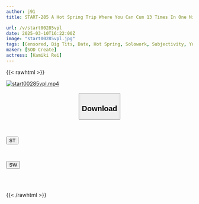 ```yaml
---
author: j91
title: START-285 A Hot Spring Trip Where You Can Cum 13 Times In One Night And Two Days, Kamiki Rei

url: /v/start00285vpl
date: 2025-03-10T16:22:00Z
image: "start00285vpl.jpg"
tags: [Censored, Big Tits, Date, Hot Spring, Solowork, Subjectivity, Yukata]
maker: [SOD Create]
actress: [Kamiki Rei]
---
```



{{< rawhtml >}}

<div class="video" data-videoid="2r3Od1BMARtZ2zb">
    <a href="javascript:;">
        <img src="/v/start00285vpl/start00285vpl.jpg" width="WIDTH" height="HEIGHT" alt="start00285vpl.mp4" loading="lazy">
    </a>
</div>

<script type="text/javascript" src="https://j91.asia/asset/on-demand-st.js"></script>

<br>
  <link rel="stylesheet" href="https://j91.asia/asset/bs5.css">
  
  <center>
  <button class="btn btn-primary" type="button" data-bs-toggle="collapse" data-bs-target=".multi-collapse" aria-expanded="false" aria-controls="multiCollapseExample1 multiCollapseExample2"><h2>Download</h2></button></center>
</p>
<div class="row">
  <div class="col">
    <div class="collapse multi-collapse" id="multiCollapseExample1">
      <div class="card card-body">
	      	      <br>
<div class="buttons">  
<p><a href="/v/start00285vpl/st.html" target="_blank"><button class="btn-hover color-3"><i class="fa fa-download"></i> ST</button></a></p></div>
    </div>
  </div>
</div>
  <div class="col">
    <div class="collapse multi-collapse" id="multiCollapseExample2">
      <div class="card card-body">
	      <br>
<div class="buttons">
<p><a href="/v/start00285vpl/sw.html" target="_blank"><button class="btn-hover color-2"><i class="fa fa-download"></i> SW</button></a></p></div>
<br><br>
      </div>
    </div>
  </div>
</div>

{{< /rawhtml >}}